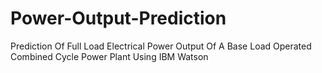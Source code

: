 # Power-Output-Prediction
Prediction Of Full Load Electrical Power Output Of A Base Load Operated Combined Cycle Power Plant Using IBM Watson

